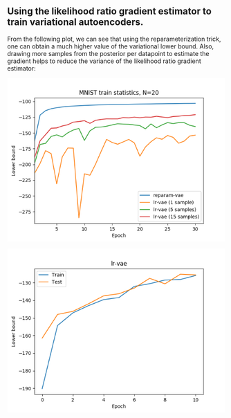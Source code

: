 ## Using the likelihood ratio gradient estimator to train variational autoencoders.

From the following plot, we can see that using the reparameterization trick, one can obtain a much higher value of the variational lower bound. Also, drawing more samples from the posterior per datapoint to estimate the gradient helps to reduce the variance of the likelihood ratio gradient estimator:

![](figures/lowerbound-comparison.png)

![](figures/lrvae-lowerbound.png)


